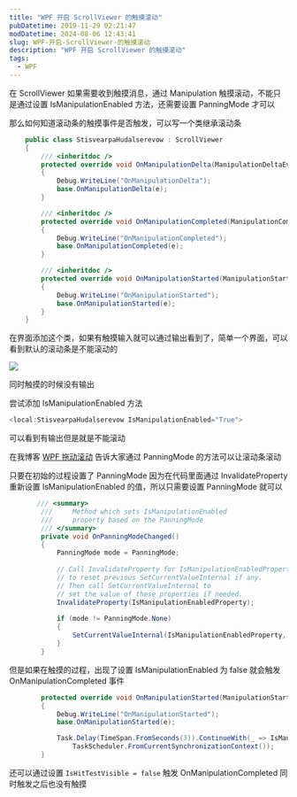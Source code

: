 ```yaml
---
title: "WPF 开启 ScrollViewer 的触摸滚动"
pubDatetime: 2019-11-29 02:21:47
modDatetime: 2024-08-06 12:43:41
slug: WPF-开启-ScrollViewer-的触摸滚动
description: "WPF 开启 ScrollViewer 的触摸滚动"
tags:
  - WPF
---
```





在 ScrollViewer 如果需要收到触摸消息，通过 Manipulation 触摸滚动，不能只是通过设置 IsManipulationEnabled 方法，还需要设置 PanningMode 才可以

<!--more-->


<!-- CreateTime:2019/11/29 10:21:47 -->

<!-- csdn -->

那么如何知道滚动条的触摸事件是否触发，可以写一个类继承滚动条

```csharp
    public class StisvearpaHudalserevow : ScrollViewer
    {
        /// <inheritdoc />
        protected override void OnManipulationDelta(ManipulationDeltaEventArgs e)
        {
            Debug.WriteLine("OnManipulationDelta");
            base.OnManipulationDelta(e);
        }

        /// <inheritdoc />
        protected override void OnManipulationCompleted(ManipulationCompletedEventArgs e)
        {
            Debug.WriteLine("OnManipulationCompleted");
            base.OnManipulationCompleted(e);
        }

        /// <inheritdoc />
        protected override void OnManipulationStarted(ManipulationStartedEventArgs e)
        {
            Debug.WriteLine("OnManipulationStarted");
            base.OnManipulationStarted(e);
        }
    }

```

在界面添加这个类，如果有触摸输入就可以通过输出看到了，简单一个界面，可以看到默认的滚动条是不能滚动的

<!-- ![](images/img-WPF 开启 ScrollViewer 的触摸滚动0.png) -->

![](images/img-lindexi%2F2018122612330218.png)

同时触摸的时候没有输出

尝试添加 IsManipulationEnabled 方法

```csharp
<local:StisvearpaHudalserevow IsManipulationEnabled="True">
```

可以看到有输出但是就是不能滚动

在我博客 [WPF 拖动滚动](https://blog.lindexi.com/post/WPF-%E6%8B%96%E5%8A%A8%E6%BB%9A%E5%8A%A8.html ) 告诉大家通过 PanningMode 的方法可以让滚动条滚动

只要在初始的过程设置了 PanningMode 因为在代码里面通过 InvalidateProperty 重新设置 IsManipulationEnabled 的值，所以只需要设置 PanningMode 就可以

```csharp
       /// <summary>
        ///     Method which sets IsManipulationEnabled
        ///     property based on the PanningMode
        /// </summary>
        private void OnPanningModeChanged()
        {
            PanningMode mode = PanningMode;
 
            // Call InvalidateProperty for IsManipulationEnabledProperty
            // to reset previous SetCurrentValueInternal if any. 
            // Then call SetCurrentValueInternal to
            // set the value of these properties if needed.
            InvalidateProperty(IsManipulationEnabledProperty);
 
            if (mode != PanningMode.None)
            {
                SetCurrentValueInternal(IsManipulationEnabledProperty, BooleanBoxes.TrueBox);
            }
        }
```

但是如果在触摸的过程，出现了设置 IsManipulationEnabled 为 false 就会触发 OnManipulationCompleted 事件

```csharp
        protected override void OnManipulationStarted(ManipulationStartedEventArgs e)
        {
            Debug.WriteLine("OnManipulationStarted");
            base.OnManipulationStarted(e);

            Task.Delay(TimeSpan.FromSeconds(3)).ContinueWith(_ => IsManipulationEnabled = false,
                TaskScheduler.FromCurrentSynchronizationContext());
        }
```

还可以通过设置 `IsHitTestVisible = false` 触发 OnManipulationCompleted 同时触发之后也没有触摸




